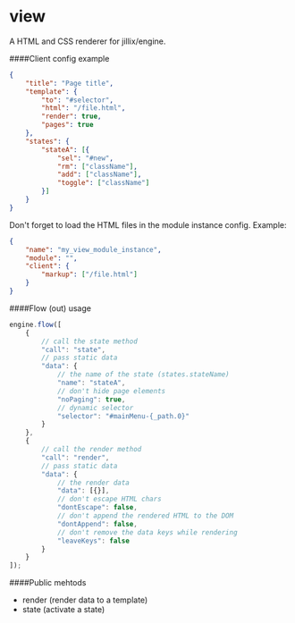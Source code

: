 # view
A HTML and CSS renderer for jillix/engine.

####Client config example
```json
{
    "title": "Page title",
    "template": {
        "to": "#selector",
        "html": "/file.html",
        "render": true,
        "pages": true
    },
    "states": {
        "stateA": [{
            "sel": "#new",
            "rm": ["className"],
            "add": ["className"],
            "toggle": ["className"]
        }]
    }
}
```
Don't forget to load the HTML files in the module instance config.
Example:
```json
{
    "name": "my_view_module_instance",
    "module": "",
    "client": {
        "markup": ["/file.html"]
    }
}
```
####Flow (out) usage
```js
engine.flow([
    {
        // call the state method
        "call": "state",
        // pass static data
        "data": {
            // the name of the state (states.stateName)
            "name": "stateA",
            // don't hide page elements
            "noPaging": true,
            // dynamic selector
            "selector": "#mainMenu-{_path.0}"
        }
    },
    {
        // call the render method
        "call": "render",
        // pass static data
        "data": {
            // the render data
            "data": [{}],
            // don't escape HTML chars
            "dontEscape": false,
            // don't append the rendered HTML to the DOM
            "dontAppend": false,
            // don't remove the data keys while rendering
            "leaveKeys": false
        }
    }
]);
```
####Public mehtods
* render (render data to a template)
* state (activate a state)
